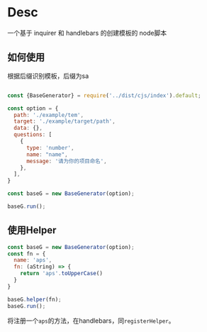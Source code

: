 # Desc

一个基于 inquirer 和 handlebars 的创建模板的 node脚本 

## 如何使用

根据后缀识别模板，后缀为sa

```js

const {BaseGenerator} = require('../dist/cjs/index').default;

const option = {
  path: './example/tem',
  target: './example/target/path',
  data: {},
  questions: [
    {
      type: 'number',
      name: "name",
      message: '请为你的项目命名',
    },
  ],
}

const baseG = new BaseGenerator(option);

baseG.run();

```

## 使用Helper

``` js
const baseG = new BaseGenerator(option);
const fn = {
  name: 'aps',
  fn: (aString) => {
    return 'aps'.toUpperCase()
  }
}

baseG.helper(fn);
baseG.run();

```
将注册一个`aps`的方法，在handlebars，同`registerHelper`。
